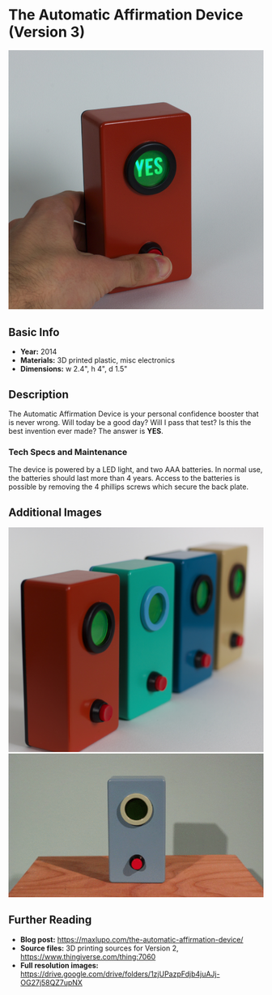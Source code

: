 # The Automatic Affirmation Device (Version 3)

<img src="https://github.com/mlupo/artwork-docs/raw/master/images/Automatic_Affirmation-red.jpg" width="600">

## Basic Info
- **Year:** 2014     
- **Materials:** 3D printed plastic, misc electronics    
- **Dimensions:** w 2.4", h 4", d 1.5"  

## Description
The Automatic Affirmation Device is your personal confidence booster that is never wrong. Will today be a good day? Will I pass that test? Is this the best invention ever made? The answer is **YES**.

### Tech Specs and Maintenance
The device is powered by a LED light, and two AAA batteries. In normal use, the batteries should last more than 4 years. Access to the batteries is possible by removing the 4 phillips screws which secure the back plate.

## Additional Images
<img src="https://github.com/mlupo/artwork-docs/raw/master/images/Automatic_Affirmation-row.jpg" width="650">

<img src="https://github.com/mlupo/artwork-docs/raw/master/images/Automatic_YES.gif">

## Further Reading
- **Blog post:** <https://maxlupo.com/the-automatic-affirmation-device/>
- **Source files:** 3D printing sources for Version 2, <https://www.thingiverse.com/thing:7060>   
- **Full resolution images:** <https://drive.google.com/drive/folders/1zjUPazpFdjb4juAJj-OG27j58QZ7upNX>  
